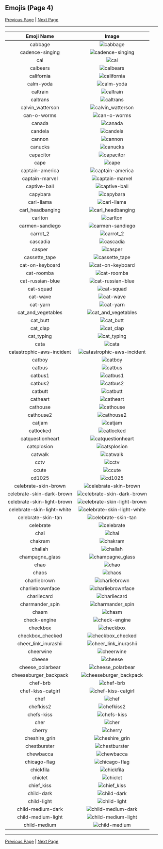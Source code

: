
  ## Emojis (Page 4)

  [Previous Page](/docs/lgbtintech/page-b-0003.md)
   | [Next Page](/docs/lgbtintech/page-c-0005.md)

  <hr />

  |Emoji Name|Image|
  | :-: | :-: |
  |cabbage| ![cabbage](/emojis/lgbtintech/cabbage.jpg)|
  |cadence-singing| ![cadence-singing](/emojis/lgbtintech/cadence-singing.gif)|
  |cal| ![cal](/emojis/lgbtintech/cal.jpg)|
  |calbears| ![calbears](/emojis/lgbtintech/calbears.jpg)|
  |california| ![california](/emojis/lgbtintech/california.png)|
  |calm-yoda| ![calm-yoda](/emojis/lgbtintech/calm-yoda.gif)|
  |caltrain| ![caltrain](/emojis/lgbtintech/caltrain.png)|
  |caltrans| ![caltrans](/emojis/lgbtintech/caltrans.png)|
  |calvin_watterson| ![calvin_watterson](/emojis/lgbtintech/calvin_watterson.png)|
  |can-o-worms| ![can-o-worms](/emojis/lgbtintech/can-o-worms.png)|
  |canada| ![canada](/emojis/lgbtintech/canada.png)|
  |candela| ![candela](/emojis/lgbtintech/candela.png)|
  |cannon| ![cannon](/emojis/lgbtintech/cannon.png)|
  |canucks| ![canucks](/emojis/lgbtintech/canucks.png)|
  |capacitor| ![capacitor](/emojis/lgbtintech/capacitor.png)|
  |cape| ![cape](/emojis/lgbtintech/cape.png)|
  |captain-america| ![captain-america](/emojis/lgbtintech/captain-america.png)|
  |captain-marvel| ![captain-marvel](/emojis/lgbtintech/captain-marvel.jpg)|
  |captive-ball| ![captive-ball](/emojis/lgbtintech/captive-ball.jpg)|
  |capybara| ![capybara](/emojis/lgbtintech/capybara.png)|
  |carl-llama| ![carl-llama](/emojis/lgbtintech/carl-llama.png)|
  |carl_headbanging| ![carl_headbanging](/emojis/lgbtintech/carl_headbanging.gif)|
  |carlton| ![carlton](/emojis/lgbtintech/carlton.gif)|
  |carmen-sandiego| ![carmen-sandiego](/emojis/lgbtintech/carmen-sandiego.png)|
  |carrot_2| ![carrot_2](/emojis/lgbtintech/carrot_2.png)|
  |cascadia| ![cascadia](/emojis/lgbtintech/cascadia.png)|
  |casper| ![casper](/emojis/lgbtintech/casper.png)|
  |cassette_tape| ![cassette_tape](/emojis/lgbtintech/cassette_tape.png)|
  |cat-on-keyboard| ![cat-on-keyboard](/emojis/lgbtintech/cat-on-keyboard.png)|
  |cat-roomba| ![cat-roomba](/emojis/lgbtintech/cat-roomba.gif)|
  |cat-russian-blue| ![cat-russian-blue](/emojis/lgbtintech/cat-russian-blue.png)|
  |cat-squad| ![cat-squad](/emojis/lgbtintech/cat-squad.png)|
  |cat-wave| ![cat-wave](/emojis/lgbtintech/cat-wave.gif)|
  |cat-yarn| ![cat-yarn](/emojis/lgbtintech/cat-yarn.png)|
  |cat_and_vegetables| ![cat_and_vegetables](/emojis/lgbtintech/cat_and_vegetables.jpg)|
  |cat_butt| ![cat_butt](/emojis/lgbtintech/cat_butt.gif)|
  |cat_clap| ![cat_clap](/emojis/lgbtintech/cat_clap.gif)|
  |cat_typing| ![cat_typing](/emojis/lgbtintech/cat_typing.gif)|
  |cata| ![cata](/emojis/lgbtintech/cata.png)|
  |catastrophic-aws-incident| ![catastrophic-aws-incident](/emojis/lgbtintech/catastrophic-aws-incident.gif)|
  |catboy| ![catboy](/emojis/lgbtintech/catboy.png)|
  |catbus| ![catbus](/emojis/lgbtintech/catbus.png)|
  |catbus1| ![catbus1](/emojis/lgbtintech/catbus1.jpg)|
  |catbus2| ![catbus2](/emojis/lgbtintech/catbus2.jpg)|
  |catbutt| ![catbutt](/emojis/lgbtintech/catbutt.png)|
  |catheart| ![catheart](/emojis/lgbtintech/catheart.png)|
  |cathouse| ![cathouse](/emojis/lgbtintech/cathouse.png)|
  |cathouse2| ![cathouse2](/emojis/lgbtintech/cathouse2.png)|
  |catjam| ![catjam](/emojis/lgbtintech/catjam.gif)|
  |catlocked| ![catlocked](/emojis/lgbtintech/catlocked.png)|
  |catquestionheart| ![catquestionheart](/emojis/lgbtintech/catquestionheart.png)|
  |catsplosion| ![catsplosion](/emojis/lgbtintech/catsplosion.gif)|
  |catwalk| ![catwalk](/emojis/lgbtintech/catwalk.gif)|
  |cctv| ![cctv](/emojis/lgbtintech/cctv.png)|
  |ccute| ![ccute](/emojis/lgbtintech/ccute.gif)|
  |cd1025| ![cd1025](/emojis/lgbtintech/cd1025.png)|
  |celebrate-skin-brown| ![celebrate-skin-brown](/emojis/lgbtintech/celebrate-skin-brown.gif)|
  |celebrate-skin-dark-brown| ![celebrate-skin-dark-brown](/emojis/lgbtintech/celebrate-skin-dark-brown.gif)|
  |celebrate-skin-light-brown| ![celebrate-skin-light-brown](/emojis/lgbtintech/celebrate-skin-light-brown.gif)|
  |celebrate-skin-light-white| ![celebrate-skin-light-white](/emojis/lgbtintech/celebrate-skin-light-white.gif)|
  |celebrate-skin-tan| ![celebrate-skin-tan](/emojis/lgbtintech/celebrate-skin-tan.gif)|
  |celebrate| ![celebrate](/emojis/lgbtintech/celebrate.gif)|
  |chai| ![chai](/emojis/lgbtintech/chai.png)|
  |chakram| ![chakram](/emojis/lgbtintech/chakram.jpg)|
  |challah| ![challah](/emojis/lgbtintech/challah.png)|
  |champagne_glass| ![champagne_glass](/emojis/lgbtintech/champagne_glass.png)|
  |chao| ![chao](/emojis/lgbtintech/chao.jpg)|
  |chaos| ![chaos](/emojis/lgbtintech/chaos.png)|
  |charliebrown| ![charliebrown](/emojis/lgbtintech/charliebrown.png)|
  |charliebrownface| ![charliebrownface](/emojis/lgbtintech/charliebrownface.png)|
  |charliecard| ![charliecard](/emojis/lgbtintech/charliecard.png)|
  |charmander_spin| ![charmander_spin](/emojis/lgbtintech/charmander_spin.gif)|
  |chasm| ![chasm](/emojis/lgbtintech/chasm.gif)|
  |check-engine| ![check-engine](/emojis/lgbtintech/check-engine.png)|
  |checkbox| ![checkbox](/emojis/lgbtintech/checkbox.png)|
  |checkbox_checked| ![checkbox_checked](/emojis/lgbtintech/checkbox_checked.png)|
  |cheer_link_inurashii| ![cheer_link_inurashii](/emojis/lgbtintech/cheer_link_inurashii.png)|
  |cheerwine| ![cheerwine](/emojis/lgbtintech/cheerwine.png)|
  |cheese| ![cheese](/emojis/lgbtintech/cheese.jpg)|
  |cheese_polarbear| ![cheese_polarbear](/emojis/lgbtintech/cheese_polarbear.gif)|
  |cheeseburger_backpack| ![cheeseburger_backpack](/emojis/lgbtintech/cheeseburger_backpack.png)|
  |chef-brb| ![chef-brb](/emojis/lgbtintech/chef-brb.png)|
  |chef-kiss-catgirl| ![chef-kiss-catgirl](/emojis/lgbtintech/chef-kiss-catgirl.png)|
  |chef| ![chef](/emojis/lgbtintech/chef.png)|
  |chefkiss2| ![chefkiss2](/emojis/lgbtintech/chefkiss2.png)|
  |chefs-kiss| ![chefs-kiss](/emojis/lgbtintech/chefs-kiss.png)|
  |cher| ![cher](/emojis/lgbtintech/cher.png)|
  |cherry| ![cherry](/emojis/lgbtintech/cherry.png)|
  |cheshire_grin| ![cheshire_grin](/emojis/lgbtintech/cheshire_grin.png)|
  |chestburster| ![chestburster](/emojis/lgbtintech/chestburster.jpg)|
  |chewbacca| ![chewbacca](/emojis/lgbtintech/chewbacca.png)|
  |chicago-flag| ![chicago-flag](/emojis/lgbtintech/chicago-flag.png)|
  |chickfila| ![chickfila](/emojis/lgbtintech/chickfila.png)|
  |chiclet| ![chiclet](/emojis/lgbtintech/chiclet.png)|
  |chief_kiss| ![chief_kiss](/emojis/lgbtintech/chief_kiss.jpg)|
  |child-dark| ![child-dark](/emojis/lgbtintech/child-dark.png)|
  |child-light| ![child-light](/emojis/lgbtintech/child-light.png)|
  |child-medium-dark| ![child-medium-dark](/emojis/lgbtintech/child-medium-dark.png)|
  |child-medium-light| ![child-medium-light](/emojis/lgbtintech/child-medium-light.png)|
  |child-medium| ![child-medium](/emojis/lgbtintech/child-medium.png)|

  <hr/>
  
  [Previous Page](/docs/lgbtintech/page-b-0003.md)
   | [Next Page](/docs/lgbtintech/page-c-0005.md)